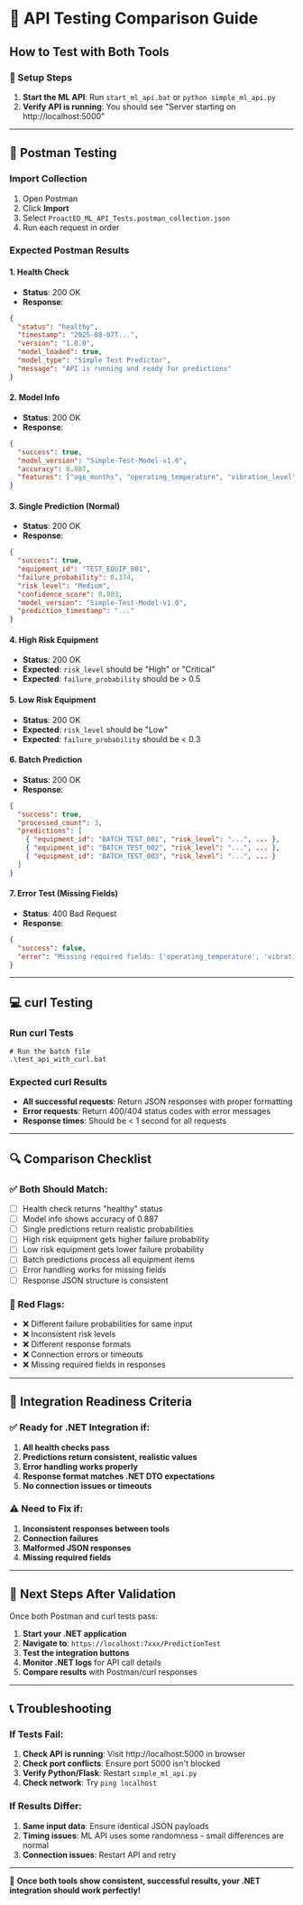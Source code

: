 # 🧪 API Testing Comparison Guide

## How to Test with Both Tools

### 🔧 Setup Steps
1. **Start the ML API**: Run `start_ml_api.bat` or `python simple_ml_api.py`
2. **Verify API is running**: You should see "Server starting on http://localhost:5000"

---

## 📮 Postman Testing

### Import Collection
1. Open Postman
2. Click **Import**
3. Select `ProactED_ML_API_Tests.postman_collection.json`
4. Run each request in order

### Expected Postman Results

#### 1. Health Check
- **Status**: 200 OK
- **Response**:
```json
{
  "status": "healthy",
  "timestamp": "2025-08-07T...",
  "version": "1.0.0",
  "model_loaded": true,
  "model_type": "Simple Test Predictor",
  "message": "API is running and ready for predictions"
}
```

#### 2. Model Info
- **Status**: 200 OK
- **Response**:
```json
{
  "success": true,
  "model_version": "Simple-Test-Model-v1.0",
  "accuracy": 0.887,
  "features": ["age_months", "operating_temperature", "vibration_level", "power_consumption"]
}
```

#### 3. Single Prediction (Normal)
- **Status**: 200 OK
- **Response**:
```json
{
  "success": true,
  "equipment_id": "TEST_EQUIP_001",
  "failure_probability": 0.374,
  "risk_level": "Medium",
  "confidence_score": 0.803,
  "model_version": "Simple-Test-Model-v1.0",
  "prediction_timestamp": "..."
}
```

#### 4. High Risk Equipment
- **Status**: 200 OK
- **Expected**: `risk_level` should be "High" or "Critical"
- **Expected**: `failure_probability` should be > 0.5

#### 5. Low Risk Equipment
- **Status**: 200 OK
- **Expected**: `risk_level` should be "Low"
- **Expected**: `failure_probability` should be < 0.3

#### 6. Batch Prediction
- **Status**: 200 OK
- **Response**:
```json
{
  "success": true,
  "processed_count": 3,
  "predictions": [
    { "equipment_id": "BATCH_TEST_001", "risk_level": "...", ... },
    { "equipment_id": "BATCH_TEST_002", "risk_level": "...", ... },
    { "equipment_id": "BATCH_TEST_003", "risk_level": "...", ... }
  ]
}
```

#### 7. Error Test (Missing Fields)
- **Status**: 400 Bad Request
- **Response**:
```json
{
  "success": false,
  "error": "Missing required fields: ['operating_temperature', 'vibration_level', 'power_consumption']"
}
```

---

## 💻 curl Testing

### Run curl Tests
```batch
# Run the batch file
.\test_api_with_curl.bat
```

### Expected curl Results
- **All successful requests**: Return JSON responses with proper formatting
- **Error requests**: Return 400/404 status codes with error messages
- **Response times**: Should be < 1 second for all requests

---

## 🔍 Comparison Checklist

### ✅ Both Should Match:
- [ ] Health check returns "healthy" status
- [ ] Model info shows accuracy of 0.887
- [ ] Single predictions return realistic probabilities
- [ ] High risk equipment gets higher failure probability
- [ ] Low risk equipment gets lower failure probability
- [ ] Batch predictions process all equipment items
- [ ] Error handling works for missing fields
- [ ] Response JSON structure is consistent

### 🚨 Red Flags:
- ❌ Different failure probabilities for same input
- ❌ Inconsistent risk levels
- ❌ Different response formats
- ❌ Connection errors or timeouts
- ❌ Missing required fields in responses

---

## 🎯 Integration Readiness Criteria

### ✅ Ready for .NET Integration if:
1. **All health checks pass**
2. **Predictions return consistent, realistic values**
3. **Error handling works properly**
4. **Response format matches .NET DTO expectations**
5. **No connection issues or timeouts**

### ⚠️ Need to Fix if:
1. **Inconsistent responses between tools**
2. **Connection failures**
3. **Malformed JSON responses**
4. **Missing required fields**

---

## 🔧 Next Steps After Validation

Once both Postman and curl tests pass:

1. **Start your .NET application**
2. **Navigate to**: `https://localhost:7xxx/PredictionTest`
3. **Test the integration buttons**
4. **Monitor .NET logs** for API call details
5. **Compare results** with Postman/curl responses

---

## 📞 Troubleshooting

### If Tests Fail:
1. **Check API is running**: Visit http://localhost:5000 in browser
2. **Check port conflicts**: Ensure port 5000 isn't blocked
3. **Verify Python/Flask**: Restart `simple_ml_api.py`
4. **Check network**: Try `ping localhost`

### If Results Differ:
1. **Same input data**: Ensure identical JSON payloads
2. **Timing issues**: ML API uses some randomness - small differences are normal
3. **Connection issues**: Restart API and retry

---

🎉 **Once both tools show consistent, successful results, your .NET integration should work perfectly!**
